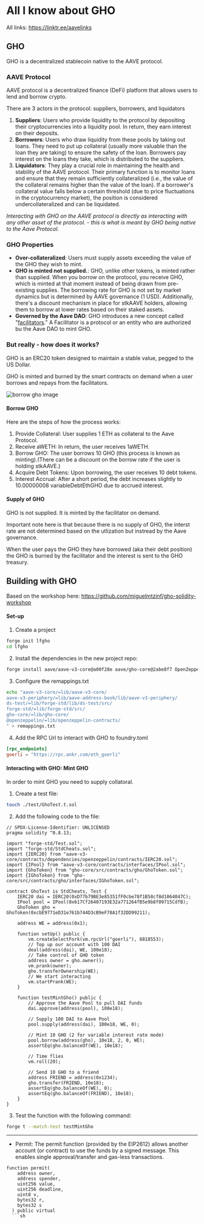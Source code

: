 # All I know about GHO 

All links: https://linktr.ee/aavelinks

## GHO

GHO is a decentralized stablecoin native to the AAVE protocol.

### AAVE Protocol 

AAVE protocol is a decentralized finance (DeFi) platform that allows users to lend and borrow crypto.

There are 3 actors in the protocol: suppliers, borrowers, and liquidators
1. **Suppliers**: Users who provide liquidity to the protocol by depositing their cryptocurrencies into a liquidity pool. In return, they earn interest on their deposits.
2. **Borrowers**: Users who draw liquidity from these pools by taking out loans. They need to put up collateral (usually more valuable than the loan they are taking) to ensure the safety of the loan. Borrowers pay interest on the loans they take, which is distributed to the suppliers.
3. **Liquidators**: They play a crucial role in maintaining the health and stability of the AAVE protocol. Their primary function is to monitor loans and ensure that they remain sufficiently collateralized (i.e., the value of the collateral remains higher than the value of the loan). If a borrower's collateral value falls below a certain threshold (due to price fluctuations in the cryptocurrency market), the position is considered undercollateralized and can be liquidated.

*Interacting with GHO on the AAVE protocol is directly as interacting with any other asset of the protocol. - this is what is meant by GHO being native to the Aave Protocol.*

### GHO Properties 
- **Over-collateralized**: Users must supply assets exceeding the value of the GHO they wish to mint.
- **GHO is minted not supplied.**: GHO, unlike other tokens, is minted rather than supplied. When you borrow on the protocol, you receive GHO, which is minted at that moment instead of being drawn from pre-existing supplies. The borrowing rate for GHO is not set by market dynamics but is determined by AAVE governance (1 USD). Additionally, there's a discount mechanism in place for stkAAVE holders, allowing them to borrow at lower rates based on their staked assets.
- **Governed by the Aave DAO**: GHO introduces a new concept called "[facilitators](https://docs.gho.xyz/concepts/how-gho-works/gho-facilitators)." A Facilitator is a  protocol or an entity who are authorized bu the Aave DAO to mint GHO.

### But really - how does it works?
GHO is an ERC20 token designed to maintain a stable value, pegged to the US Dollar.

GHO is minted and burned by the smart contracts on demand when a user borrows and repays from the facilitators.

![borrow gho image](borrow-gho.png)

#### Borrow GHO 
Here are the steps of how the process works:
1. Provide Collateral: User supplies 1 ETH as collateral to the Aave Protocol.
2. Receive aWETH: In return, the user receives 1aWETH.
3. Borrow GHO: The user borrows 10 GHO (this process is known as minting).(There can be a discount on the borrow rate if the user is holding stkAAVE.)
4. Acquire Debt Tokens: Upon borrowing, the user receives 10 debt tokens.
5. Interest Accrual: After a short period, the debt increases slightly to 10.00000008 variableDebtEthGHO due to accrued interest.

#### Supply of GHO 
GHO is not supplied. It is minted by the facilitator on demand.

Important note here is that because there is no supply of GHO, the interst rate are not determined based on the utlization but instread by the Aave governance. 

When the user pays the GHO they have borrowed (aka their debt position) the GHO is burned by the facilitator and the interest is sent to the GHO treasury.

## Building with GHO 

Based on the workshop here: https://github.com/miguelmtzinf/gho-solidity-workshop

#### Set-up
1. Create a project
```sh
forge init lfgho
cd lfgho
```
2. Install the dependencies in the new project repo:
```sh
forge install aave/aave-v3-core@a00f28e aave/gho-core@2abe8f7 OpenZeppelin/openzeppelin-contracts@d00acef
```
3. Configure the remappings.txt
```sh
echo "aave-v3-core/=lib/aave-v3-core/
aave-v3-periphery/=lib/aave-address-book/lib/aave-v3-periphery/
ds-test/=lib/forge-std/lib/ds-test/src/
forge-std/=lib/forge-std/src/
gho-core/=lib/gho-core/
@openzeppelin/=lib/openzeppelin-contracts/
" > remappings.txt
```
4. Add the RPC Url to interact with GHO to foundry.toml
```toml
[rpc_endpoints]
goerli = "https://rpc.ankr.com/eth_goerli"
```


#### Interacting with GHO: Mint GHO 
In order to mint GHO you need to supply collatoral. 

1. Create a test file: 
```sh
touch ./test/GhoTest.t.sol
```
2. Add the following code to the file: 

```Solidity
// SPDX-License-Identifier: UNLICENSED
pragma solidity ^0.8.13;

import "forge-std/Test.sol";
import "forge-std/StdCheats.sol";
import {IERC20} from "aave-v3-core/contracts/dependencies/openzeppelin/contracts/IERC20.sol";
import {IPool} from "aave-v3-core/contracts/interfaces/IPool.sol";
import {GhoToken} from "gho-core/src/contracts/gho/GhoToken.sol";
import {IGhoToken} from "gho-core/src/contracts/gho/interfaces/IGhoToken.sol";

contract GhoTest is StdCheats, Test {
    IERC20 dai = IERC20(0xD77b79BE3e85351fF0cbe78f1B58cf8d1064047C);
    IPool pool = IPool(0x617Cf26407193E32a771264fB5e9b8f09715CdfB);
    GhoToken gho = GhoToken(0xcbE9771eD31e761b744D3cB9eF78A1f32DD99211);

    address WE = address(0x1);

    function setUp() public {
        vm.createSelectFork(vm.rpcUrl("goerli"), 8818553);
        // Top up our account with 100 DAI
        deal(address(dai), WE, 100e18);
        // Take control of GHO token
        address owner = gho.owner();
        vm.prank(owner);
        gho.transferOwnership(WE);
        // We start interacting
        vm.startPrank(WE);
    }

    function testMintGho() public {
        // Approve the Aave Pool to pull DAI funds
        dai.approve(address(pool), 100e18);

        // Supply 100 DAI to Aave Pool
        pool.supply(address(dai), 100e18, WE, 0);

        // Mint 10 GHO (2 for variable interest rate mode)
        pool.borrow(address(gho), 10e18, 2, 0, WE);
        assertEq(gho.balanceOf(WE), 10e18);

        // Time flies
        vm.roll(20);

        // Send 10 GHO to a friend
        address FRIEND = address(0x1234);
        gho.transfer(FRIEND, 10e18);
        assertEq(gho.balanceOf(WE), 0);
        assertEq(gho.balanceOf(FRIEND), 10e18);
    }
}
```

3. Test the function with the following command: 
```sh
forge t --match-test testMintGho
```

---

- Permit: The permit function (provided by the EIP2612) allows another account (or contract) to use the funds by a signed message. This enables single approval/transfer and gas-less transactions.
```Solidity
function permit(
    address owner,
    address spender,
    uint256 value,
    uint256 deadline,
    uint8 v,
    bytes32 r,
    bytes32 s
  ) public virtual
  ```sh